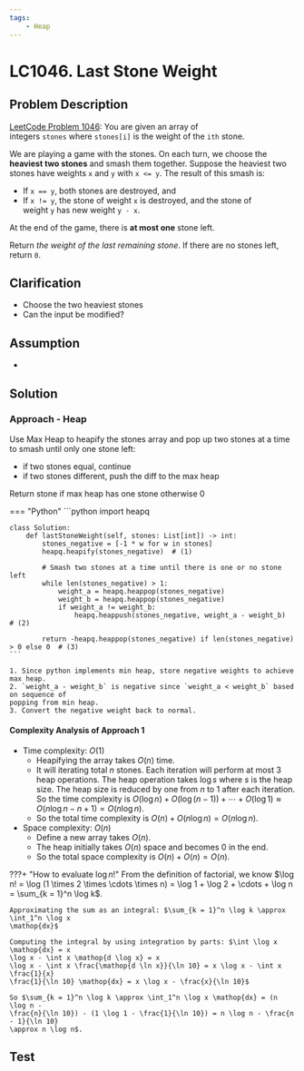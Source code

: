 ```yaml
---
tags:
    - Heap
---
```


# LC1046. Last Stone Weight

## Problem Description

[LeetCode Problem 1046](https://leetcode.com/problems/last-stone-weight/description/):
You are given an array of integers `stones` where `stones[i]` is the weight of the `ith` stone.

We are playing a game with the stones. On each turn, we choose the
**heaviest two stones** and smash them together. Suppose the heaviest two stones have
weights `x` and `y` with `x <= y`. The result of this smash is:

- If `x == y`, both stones are destroyed, and
- If `x != y`, the stone of weight `x` is destroyed, and the stone of weight `y` has new
weight `y - x`.

At the end of the game, there is **at most one** stone left.

Return _the weight of the last remaining stone_. If there are no stones left, return `0`.

## Clarification

- Choose the two heaviest stones
- Can the input be modified?

## Assumption

-

## Solution

### Approach - Heap

Use Max Heap to heapify the stones array and pop up two stones at a time to smash until
only one stone left:

- if two stones equal, continue
- if two stones different, push the diff to the max heap

Return stone if max heap has one stone otherwise 0

=== "Python"
    ```python
    import heapq


    class Solution:
        def lastStoneWeight(self, stones: List[int]) -> int:
            stones_negative = [-1 * w for w in stones]
            heapq.heapify(stones_negative)  # (1)

            # Smash two stones at a time until there is one or no stone left
            while len(stones_negative) > 1:
                weight_a = heapq.heappop(stones_negative)
                weight_b = heapq.heappop(stones_negative)
                if weight_a != weight_b:
                    heapq.heappush(stones_negative, weight_a - weight_b)  # (2)

            return -heapq.heappop(stones_negative) if len(stones_negative) > 0 else 0  # (3)
    ```

    1. Since python implements min heap, store negative weights to achieve max heap.
    2. `weight_a - weight_b` is negative since `weight_a < weight_b` based on sequence of
    popping from min heap.
    3. Convert the negative weight back to normal.

#### Complexity Analysis of Approach 1

- Time complexity: $O(1)$  
    - Heapifying the array takes $O(n)$ time.
    - It will iterating total $n$ stones. Each iteration will perform at most 3 heap
    operations. The heap operation takes $\log s$ where $s$ is the heap size. The heap
    size is reduced by one from $n$ to $1$ after each iteration. So the time complexity
    is $O(\log n) + O(\log (n - 1)) + \cdots + O(\log 1) \approx O(n \log n - n + 1) =
    O(n \log n)$.
    - So the total time complexity is $O(n) + O(n \log n) = O(n \log n)$.
- Space complexity: $O(n)$  
    - Define a new array takes $O(n)$.
    - The heap initially takes $O(n)$ space and becomes 0 in the end.
    - So the total space complexity is $O(n) + O(n) = O(n)$.

???+ "How to evaluate $\log n!$"
    From the definition of factorial, we know $\log n! = \log (1 \times 2 \times \cdots
    \times n) = \log 1 + \log 2 + \cdots + \log n = \sum_{k = 1}^n \log k$.

    Approximating the sum as an integral: $\sum_{k = 1}^n \log k \approx \int_1^n \log x
    \mathop{dx}$

    Computing the integral by using integration by parts: $\int \log x \mathop{dx} = x
    \log x - \int x \mathop{d \log x} = x
    \log x - \int x \frac{\mathop{d \ln x}}{\ln 10} = x \log x - \int x \frac{1}{x}
    \frac{1}{\ln 10} \mathop{dx} = x \log x - \frac{x}{\ln 10}$

    So $\sum_{k = 1}^n \log k \approx \int_1^n \log x \mathop{dx} = (n \log n -
    \frac{n}{\ln 10}) - (1 \log 1 - \frac{1}{\ln 10}) = n \log n - \frac{n - 1}{\ln 10}
    \approx n \log n$.

## Test
